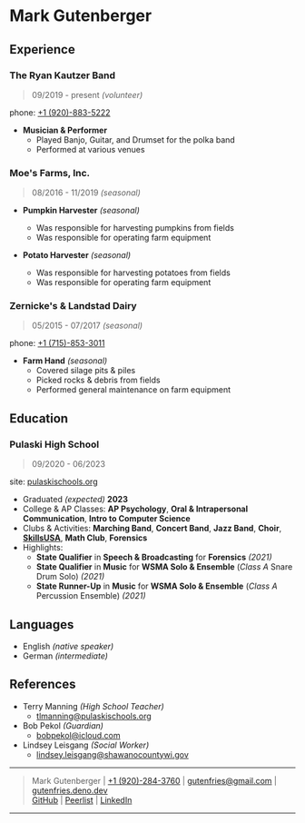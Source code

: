 # Mark Gutenberger

## Experience

### The Ryan Kautzer Band

> 09/2019 - present _(volunteer)_

phone: [+1 (920)-883-5222](tel:9208835222)

- **Musician & Performer**
	- Played Banjo, Guitar, and Drumset for the polka band
	- Performed at various venues

### Moe's Farms, Inc.

> 08/2016 - 11/2019 _(seasonal)_

- **Pumpkin Harvester** _(seasonal)_
	- Was responsible for harvesting pumpkins from fields
	- Was responsible for operating farm equipment

- **Potato Harvester** _(seasonal)_
	- Was responsible for harvesting potatoes from fields
	- Was responsible for operating farm equipment

### Zernicke's & Landstad Dairy

> 05/2015 - 07/2017 _(seasonal)_

phone: [+1 (715)-853-3011](tel:7158533011)

- **Farm Hand** _(seasonal)_
	- Covered silage pits & piles
	- Picked rocks & debris from fields
	- Performed general maintenance on farm equipment

## Education

### Pulaski High School

> 09/2020 - 06/2023

site: [pulaskischools.org](https://www.pulaskischools.org/)

- Graduated _(expected)_ **2023**
- College & AP Classes: **AP Psychology**,  **Oral & Intrapersonal Communication**,  **Intro to Computer Science**
- Clubs & Activities: **Marching Band**, **Concert Band**, **Jazz Band**, **Choir**, **[SkillsUSA](https://www.skillsusa.org/)**, **Math Club**, **Forensics**
- Highlights:
	- **State Qualifier** in **Speech & Broadcasting** for **Forensics** _(2021)_
	- **State Qualifier** in **Music** for **WSMA Solo & Ensemble** (_Class A_ Snare Drum Solo) _(2021)_
	- **State Runner-Up** in **Music** for **WSMA Solo & Ensemble** (_Class A_ Percussion Ensemble) _(2021)_

## Languages

- English _(native speaker)_
- German _(intermediate)_

## References

- Terry Manning _(High School Teacher)_
	- <tlmanning@pulaskischools.org>
- Bob Pekol _(Guardian)_
	- <bobpekol@icloud.com>
- Lindsey Leisgang _(Social Worker)_
	- <lindsey.leisgang@shawanocountywi.gov>

---
> Mark Gutenberger | [+1 (920)-284-3760](tel:19202843760) | <gutenfries@gmail.com> | [gutenfries.deno.dev](https://gutenfries.deno.dev)\
> [GitHub](https://github.com/gutenfries) | [Peerlist](https://peerlist.io/gutenfries) | [LinkedIn](https://www.linkedin.com/in/gutenfries/)
---
